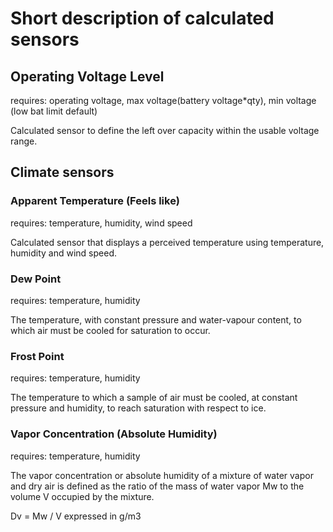 # Short description of calculated sensors

## Operating Voltage Level

requires: operating voltage, max voltage(battery voltage\*qty), min voltage (low bat limit default)

Calculated sensor to define the left over capacity within the usable voltage range.

## Climate sensors

### Apparent Temperature (Feels like)

requires: temperature, humidity, wind speed

Calculated sensor that displays a perceived temperature using temperature, humidity and wind speed.

### Dew Point

requires: temperature, humidity

The temperature, with constant pressure and water-vapour content, to which air must be cooled for saturation to occur.

### Frost Point

requires: temperature, humidity

The temperature to which a sample of air must be cooled, at constant pressure and humidity, to reach saturation with respect to ice.

### Vapor Concentration (Absolute Humidity)

requires: temperature, humidity

The vapor concentration or absolute humidity of a mixture of water vapor and dry air is defined as the ratio of the mass of water vapor Mw to the volume V occupied by the mixture.

Dv = Mw / V expressed in g/m3
